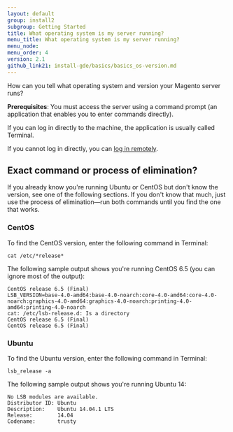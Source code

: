 ```yaml
---
layout: default
group: install2
subgroup: Getting Started
title: What operating system is my server running?
menu_title: What operating system is my server running?
menu_node: 
menu_order: 4
version: 2.1
github_link21: install-gde/basics/basics_os-version.md
---
```

 
 
How can you tell what operating system and version your Magento server runs? 

**Prerequisites**: You must access the server using a command prompt (an application that enables you to enter commands directly). 

If you can log in directly to the machine, the application is usually called Terminal. 

If you cannot log in directly, you can <a href="{{ site.gdeurl21 }}install-gde/basics/basics_magento-installed.html#instgde-basics-terminal">log in remotely</a>.

## Exact command or process of elimination?

If you already know you're running Ubuntu or CentOS but don't know the version, see one of the following sections. If you don't know that much, just use the process of elimination&mdash;run both commands until you find the one that works.

### CentOS

To find the CentOS version, enter the following command in Terminal:

	cat /etc/*release*

The following sample output shows you're running CentOS 6.5 (you can ignore most of the output):

	CentOS release 6.5 (Final)
	LSB_VERSION=base-4.0-amd64:base-4.0-noarch:core-4.0-amd64:core-4.0-noarch:graphics-4.0-amd64:graphics-4.0-noarch:printing-4.0-amd64:printing-4.0-noarch
	cat: /etc/lsb-release.d: Is a directory
	CentOS release 6.5 (Final)
	CentOS release 6.5 (Final)

### Ubuntu

To find the Ubuntu version, enter the following command in Terminal:

	lsb_release -a

The following sample output shows you're running Ubuntu 14:

	No LSB modules are available.
	Distributor ID: Ubuntu
	Description:    Ubuntu 14.04.1 LTS
	Release:        14.04
	Codename:       trusty



